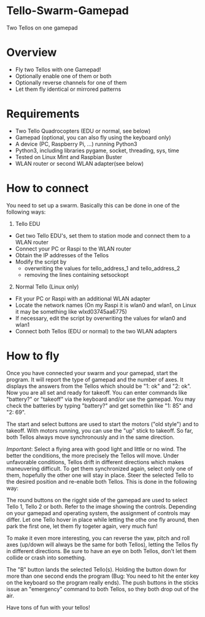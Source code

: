 # Tello-Swarm-Gamepad
Two Tellos on one gamepad

# Overview
* Fly two Tellos with one Gamepad! 
* Optionally enable one of them or both 
* Optionally reverse channels for one of them 
* Let them fly identical or mirrored patterns 

# Requirements 
* Two Tello Quadrocopters (EDU or normal, see below)
* Gamepad (optional, you can also fly using the keyboard only) 
* A device (PC, Raspberry Pi, ...) running Python3 
* Python3, including libraries pygame, socket, threading, sys, time
* Tested on Linux Mint and Raspbian Buster
* WLAN router or second WLAN adapter(see below)

# How to connect 
You need to set up a swarm. Basically this can be done in one of the following ways: 

1) Tello EDU 
* Get two Tello EDU's, set them to station mode and connect them to a WLAN router
* Connect your PC or Raspi to the WLAN router 
* Obtain the IP addresses of the Tellos 
* Modify the script by 
  * overwriting the values for tello_address_1 and tello_address_2
  * removing the lines containing setsockopt

2) Normal Tello (Linux only) 
* Fit your PC or Raspi with an additional WLAN adapter 
* Locate the network names (On my Raspi it is wlan0 and wlan1, on Linux it may be something like wlxd03745aa6775) 
* If necessary, edit the script by overwriting the values for wlan0 and wlan1 
* Connect both Tellos (EDU or normal) to the two WLAN adapters  

# How to fly
Once you have connected your swarm and your gamepad, start the program. 
It will report the type of gamepad and the number of axes. It displays the answers from the Tellos which should be "1: ok" and "2: ok". 
Now you are all set and ready for takeoff. You can enter commands like "battery?" or "takeoff" via the keyboard and/or use the gamepad. 
You may check the batteries by typing "battery?" and get somethin like "1: 85" and "2: 69".   

The start and select buttons are used to start the motors ("old style") and to takeoff. With motors running, you can use the "up" stick to takeoff. So far, both Tellos always move synchronously and in the same direction.  

_Important_: Select a flying area with good light and little or no wind. The better the conditions, the more precisely the Tellos will move. Under unfavorable conditions, Tellos drift in different directions which makes maneuvering difficult. To get them synchronized again, select only one of them, hopefully the other one will stay in place. Steer the selected Tello to the desired position and re-enable both Tellos. This is done in the following way: 

The round buttons on the rigght side of the gamepad are used to select Tello 1, Tello 2 or both. Refer to the image showing the controls. Depending on your gamepad and operating system, the assignment of controls may differ. Let one Tello hover in place while letting the othe one fly around, then park the first one, let them fly togeter again, very much fun! 

To make it even more interesting, you can reverse the yaw, pitch and roll axes (up/down will always be the same for both Tellos), letting the Tellos fly in different directions. Be sure to have an eye on both Tellos, don't let them collide or crash into something. 

The "B" button lands the selected Tello(s). Holding the button down for more than one second ends the program (Bug: You need to hit the enter key on the keyboard so the program really ends). The push buttons in the sticks issue an "emergency" command to both Tellos, so they both drop out of the air. 

Have tons of fun with your tellos! 

